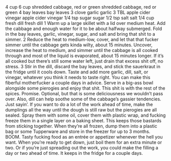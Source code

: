 <?xml version="1.0" encoding="UTF-8"?>
<!DOCTYPE gourmetDoc>
<gourmetDoc>
	<recipe id="176">
		<title>CHEATER SAUERKRAUT</title>
		<yields>4 cup</yields>
		<ingredient-list>
			<ingredient>
				<amount>6</amount>
				<unit>cup</unit>
				<item>shredded cabbage, red or green</item>
				<key>shredded cabbage, red or green</key>
			</ingredient>
			<ingredient>
				<amount>4</amount>
				<item>bay leaves</item>
				<key>bay leaves</key>
			</ingredient>
			<ingredient>
				<amount>3</amount>
				<unit>clove</unit>
				<item>garlic</item>
				<key>garlic</key>
			</ingredient>
			<ingredient>
				<amount>3</amount>
				<unit>TBL</unit>
				<item>apple cider vinegar</item>
				<key>apple cider vinegar</key>
			</ingredient>
			<ingredient>
				<amount>1/4</amount>
				<unit>tsp</unit>
				<item>sugar</item>
				<key>sugar</key>
			</ingredient>
			<ingredient>
				<amount>1/2</amount>
				<unit>tsp</unit>
				<item>salt</item>
				<key>salt</key>
			</ingredient>
			<ingredient optional="yes">
				<amount>1/4</amount>
				<unit>cup</unit>
				<item>fresh dill</item>
				<key>fresh dill</key>
			</ingredient>
		</ingredient-list>
		<instructions>1 Warm up a large skillet with a lid over medium heat. Add the cabbage and enough water for it to be about halfway submerged. Fold in the bay leaves, garlic, vinegar, sugar, and salt and bring that shit to a simmer.
2 Reduce the heat to medium-low, cover, and let that that fucker simmer until the cabbage gets kinda wilty, about 15 minutes. Uncover, increase the heat to medium, and simmer until the cabbage is all cooked through and most of the liquid is evaporated, about 15 minutes longer. If it’s all cooked but there’s still some water left, just drain that excess shit off, no stress.
3 Stir in the dill, discard the bay leaves, and stick the sauerkraut in the fridge until it cools down. Taste and add more garlic, dill, salt, or vinegar, whatever you think it needs to taste right. You can make this fiberful motherfucker a couple days in advice. Serve in a big-ass bowl alongside some pierogies and enjoy that shit.</instructions>
		<modifications>This shit is with the rest of the spices. Promise.
 Optional, but that is some deliciousness we wouldn’t pass over. Also, dill can help soothe some of the cabbage’s gassier tendencies. Just sayin’.
If you want to do a lot of the work ahead of time, make the dumplings all the way until the dough is still raw but the pierogies are all sealed. Spray them with some oil, cover them with plastic wrap, and fucking freeze them in a single layer on a baking sheet. This keeps those bastards from sticking together. When they’re all frozen, dump them into a plastic bag or some Tupperware and store in the freezer for up to 3 months. BOOM. Tasty fucking food as an entrée or appetizer whenever the hell you want. When you’re ready to get down, just boil them for an extra minute or two. Or if you’re just spreading out the work, you could make the filling a day or two ahead of time. It keeps in the fridge for a couple days.</modifications>
	</recipe>
	
</gourmetDoc>
